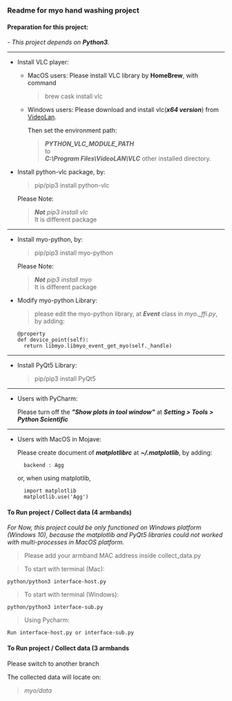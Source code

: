 ### Readme for myo hand washing project

#### Preparation for this project:
*- This project depends on **Python3**.*

---
+ Install VLC player:
    + MacOS users: Please install VLC library by **HomeBrew**, with command
        > brew cask install vlc
     
     + Windows users: Please download and install vlc(***x64 version***) from 
     [VideoLan](https://www.videolan.org/vlc/download-windows.html).
     
        Then set the environment path:
         
         > ***PYTHON_VLC_MODULE_PATH*** <br> to <br>***C:\Program Files\VideoLAN\VLC*** other installed directory.
+ Install python-vlc package, by:
    > pip/pip3 install python-vlc
    
    Please Note: <br> 
    > ***Not** pip3 install vlc* <br> It is different package
---
+ Install myo-python, by:
    > pip/pip3 install myo-python
    
    Please Note: <br>
    > ***Not** pip3 install myo* <br> It is different package
+ Modify myo-python Library:

    >please edit the myo-python library, at ***Event*** class in *myo._ffi.py*, by adding:
    
      @property
      def device_point(self):
        return libmyo.libmyo_event_get_myo(self._handle)
---       
+ Install PyQt5 Library:
    > pip/pip3 install PyQt5 
---
+ Users with PyCharm:
    
    Please turn off the ***"Show plots in tool window"*** at ***Setting > Tools > Python Scientific***
---
+ Users with MacOS in Mojave:
    
    Please create document of ***matplotlibrc*** at ***~/.matplotlib***, by adding:
        
        backend : Agg
    
    or, when using matplotlib,
        
        import matplotlib
        matplotlib.use('Agg')

#### To Run project / Collect data (4 armbands)
*For Now, this project could be only functioned on Windows platform (Windows 10), 
because the matplotlib and PyQt5 libraries could not worked with multi-processes in MacOS platform.*

> Please add your armband MAC address inside collect_data.py

> To start with terminal (Mac): 

    python/python3 interface-host.py

> To start with terminal (Windows): 

    python/python3 interface-sub.py
 
> Using Pycharm:

    Run interface-host.py or interface-sub.py

#### To Run project / Collect data (3 armbands
Please switch to another branch

The collected data will locate on:
> *myo/data*
